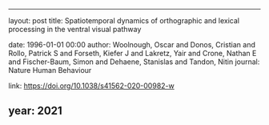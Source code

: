 ---
layout: post
title: Spatiotemporal dynamics of orthographic and lexical processing in the ventral visual pathway

date: 1996-01-01 00:00
author: Woolnough, Oscar and Donos, Cristian and Rollo, Patrick S and Forseth, Kiefer J and Lakretz, Yair and Crone, Nathan E and Fischer-Baum, Simon and Dehaene, Stanislas and Tandon, Nitin
journal: Nature Human Behaviour

link: https://doi.org/10.1038/s41562-020-00982-w

year: 2021
------